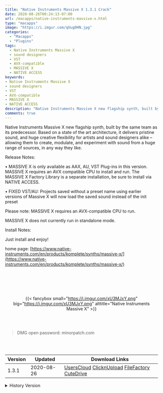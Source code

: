 ```yaml
---
title: "Native Instruments Massive X 1.3.1 Crack"
date: 2020-08-26T00:24:13-07:00
url: /macapps/native-instruments-massive-x.html
type: "macapps"
image: "https://i.imgur.com/qUug0HN.jpg"
categories:
  - "Macapps"
  - "Plugins"
tags:
  - Native Instruments Massive X
  - sound designers
  - VST
  - AVX-compatible
  - MASSIVE X
  - NATIVE ACCESS
keywords:
- Native Instruments Massive X
- sound designers
- VST
- AVX-compatible
- MASSIVE X
- NATIVE ACCESS
description: "Native Instruments Massive X new flagship synth, built by the same team as its predecessor. Based on a state of the art architecture, it delivers pristine sound, and huge creative flexibility for artists and sound designers alike"
comments: true
---
```


Native Instruments Massive X new flagship synth, built by the same team as its predecessor. Based on a state of the art architecture, it delivers pristine sound, and huge creative flexibility for artists and sound designers alike – allowing them to create, modulate, and experiment with sound from a huge range of sources, in any way they like.

Release Notes:

• MASSIVE X is only available as AAX, AU, VST Plug-ins in this version. MASSIVE X requires an AVX compatible CPU to install and run. The MASSIVE X Factory Library is a separate installation, be sure to install via NATIVE ACCESS.

• FIXED VST/AU: Projects saved without a preset name using earlier versions of Massive X will now load the saved sound instead of the init preset

Please note: MASSIVE X requires an AVX-compatible CPU to run.

MASSIVE X does not currently run in standalone mode.

Install Notes:

Just install and enjoy!

home page: [https://www.native-instruments.com/en/products/komplete/synths/massive-x/](https://www.native-instruments.com/en/products/komplete/synths/massive-x/)

<br/>
<br/>
<script async src="https://pagead2.googlesyndication.com/pagead/js/adsbygoogle.js"></script>
<ins class="adsbygoogle"
     style="display:block; text-align:center;"
     data-ad-layout="in-article"
     data-ad-format="fluid"
     data-ad-client="ca-pub-8746275014476192"
     data-ad-slot="5144997159"></ins>
<script>
     (adsbygoogle = window.adsbygoogle || []).push({});
</script>
<br/>
<br/>


<center>

{{< fancybox small="https://i.imgur.com/xU3MJxY.png" big="https://i.imgur.com/xU3MJxY.png" alttitle="Native Instruments Massive X" >}}

</center>

<br/>
<br/>


> DMG open password: minorpatch.com

<br/>

<br/>
<div id="history_version" class="history_version">

| Version | Updated | Download Links |
| ---- | ---- | ---- |
| 1.3.1 | 2020-08-26 | [UsersCloud](https://ouo.io/wu9q4w)   [ClicknUpload](https://ouo.io/RIdwVvE)   [FileFactory](https://ouo.io/XOrQOT)   [CuteDrive](https://ouo.io/Jka8vk) |
<details>
<summary>History Version</summary>

| Version | Updated | Download Links |
| ---- | ---- | ---- |
| 1.2.1 | 2020-01-31 | [UsersCloud](https://ouo.io/DS3zTO)   [ClicknUpload](https://ouo.io/Dm4COR)   [Mega](https://ouo.io/6rXvEV)   [CuteDrive](https://ouo.io/FNFykw) |
</details>

</div>
